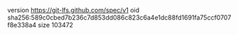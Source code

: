 version https://git-lfs.github.com/spec/v1
oid sha256:589c0cbed7b236c7d853dd086c823c6a4e1dc88fd1691fa75ccf0707f8e338a4
size 103472
